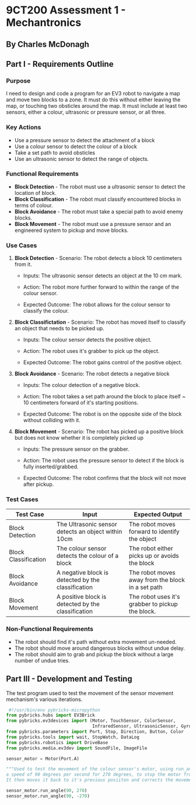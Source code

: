 # 9CT200 Assessment 1 - Mechantronics

## By Charles McDonagh

## Part I - Requirements Outline

### Purpose

I need to design and code a program for an EV3 robot to navigate a map and move two blocks to a zone. It must do this without either leaving the map, or touching two obsticles around the map. It must include at least two sensors, either a colour, ultrasonic or pressure sensor, or all three.

### Key Actions 

- Use a pressure sensor to detect the attachment of a block
- Use a colour sensor to detect the colour of a block
- Take a set path to avoid obsticles 
- Use an ultrasonic sensor to detect the range of objects.

### Functional Requirements 
- **Block Detection** - The robot must use a ultrasonic sensor to detect the location of block.
- **Block Classification** - The robot must classify encountered blocks in terms of colour.
- **Block Avoidance** - The robot must take a special path to avoid enemy blocks.
- **Block Movement** - The robot must use a pressure sensor and an engineered system to pickup and move blocks.

### Use Cases

1. **Block Detection** - Scenario: The robot detects a block 10 centimeters from it.

   - Inputs: The ultrasonic sensor detects an object at the  10 cm mark.

   - Action: The robot more further forward to within the range of the colour sensor.

   - Expected Outcome: The robot allows for the colour sensor to classify the colour.

4. **Block Classifictation** - Scenario: The robot has moved itself to classify an object that needs to be picked up.

   - Inputs: The colour sensor detects the positive object.

   - Action: The robot uses it's grabber to pick up the object.

   - Expected Outcome: The robot gains control of the positive object.

8. **Block Avoidance** - Scenario: The robot detects a negative block

   - Inputs: The colour detection of a negative block.

   - Action: The robot takes a set path around the block to place itself ~ 10 centimeters forward of it's starting positions.

   - Expected Outcome: The robot is on the opposite side of the block without colliding with it.

12. **Block Movement** - Scenario: The robot has picked up a positive block but does not know whether it is completely picked up

    - Inputs: The pressure sensor on the grabber.

    - Action: The robot uses the pressure sensor to detect if the block is fully inserted/grabbed.

    - Expected Outcome: The robot confirms that the block will not move after pickup.
### Test Cases
| Test Case | Input     | Expected Output   |
|---------- |---------- |----------------   |
|Block Detection| The Ultrasonic sensor detects an object within 10cm|The robot moves forward to identify the object|
|Block Classification|The colour sensor detects the colour of a block|The robot either picks up or avoids the block|
|Block Avoidance|A negative block is detected by the classification|The robot moves away from the block in a set path|
|Block Movement|A positive block is detected by the classification|The robot uses it's grabber to pickup the block.|

### Non-Functional Requirements
- The robot should find it's path without extra movement un-needed.
- The robot should move around dangerous blocks without undue delay.
- The robot should aim to grab and pickup the block without a large number of undue tries.

## Part III - Development and Testing


The test program used to test the movement of the sensor movement mechanism's various iterations.
```python
 #!/usr/bin/env pybricks-micropython
from pybricks.hubs import EV3Brick
from pybricks.ev3devices import (Motor, TouchSensor, ColorSensor,
                                 InfraredSensor, UltrasonicSensor, GyroSensor)
from pybricks.parameters import Port, Stop, Direction, Button, Color
from pybricks.tools import wait, StopWatch, DataLog
from pybricks.robotics import DriveBase
from pybricks.media.ev3dev import SoundFile, ImageFile

sensor_motor = Motor(Port.A)

"""Used to test the movement of the colour sensor's motor, using run_angle to move the motor at 
a speed of 90 degrees per second for 270 degrees, to stop the motor from hitting the ground or the wheels.
It then moves it back to it's previous posiiton and corrects the movements."""

sensor_motor.run_angle(90, 270)
sensor_motor.run_angle(90, -270) 
```